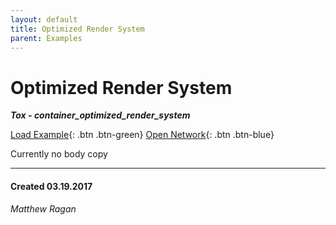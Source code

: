 ```yaml
---
layout: default
title: Optimized Render System
parent: Examples
---
```


# Optimized Render System
***Tox - container_optimized_render_system***  

[Load Example](?remoteTox=https://github.com/raganmd/touchdesigner-community-examples-code/blob/main/tox/container_optimized_render_system.tox?raw=true){: .btn .btn-green} [Open Network](?openNetwork=True){: .btn .btn-blue}

Currently no body copy 

---
#### Created 03.19.2017
*Matthew Ragan*